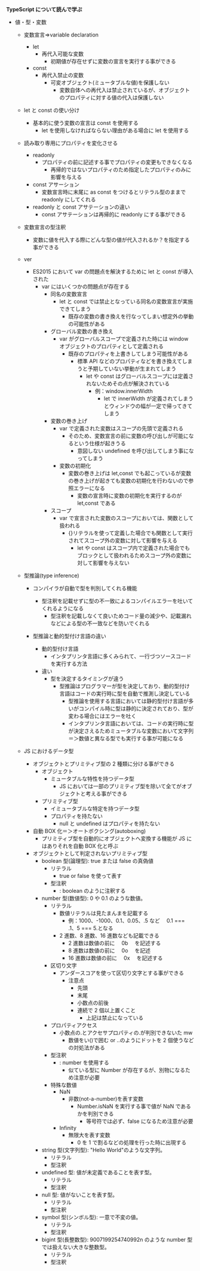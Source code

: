 **TypeScript について読んで学ぶ**

- 値・型・変数

  - 変数宣言=>variable declaration

    - let
      - 再代入可能な変数
        - 初期値が存在せずに変数の宣言を実行する事ができる
    - const
      - 再代入禁止の変数
        - 可変オブジェクト(ミュータブルな値)を保護しない
          - 変数自体への再代入は禁止されているが、オブジェクトのプロパティに対する値の代入は保護しない

  - let と const の使い分け

    - 基本的に使う変数の宣言は const を使用する
      - let を使用しなければならない理由がある場合に let を使用する

  - 読み取り専用にプロパティを変化させる

    - readonly
      - プロパティの前に記述する事でプロパティの変更もできなくなる
        - 再帰的ではないプロパティのため指定したプロパティのみに影響を与える
    - const アサーション
      - 変数宣言時に末尾に as const をつけるとリテラル型のままで readonly にしてくれる
    - readonly と const アサテーションの違い
      - const アサテーションは再帰的に readonly にする事ができる

  - 変数宣言の型注釈

    - 変数に値を代入する際にどんな型の値が代入されるか？を指定する事ができる

  - ver

    - ES2015 において var の問題点を解決するために let と const が導入された
      - var にはいくつかの問題点が存在する
        - 同名の変数宣言
          - let と const では禁止となっている同名の変数宣言が実施できてしまう
            - 既存の変数の書き換えを行なってしまい想定外の挙動の可能性がある
        - グローバル変数の書き換え
          - var がグローバルスコープで定義された時には window オブジェクトのプロパティとして定義される
            - 既存のプロパティを上書きしてしまう可能性がある
              - 標準 API などのプロパティなどを書き換えてしまうと予期していない挙動が生まれてしまう
                - let や const はグローバルスコープには定義されないためその点が解決されている
                  - 例：window.innerWidth
                    - let で innerWidth が定義されてしまうとウィンドウの幅が一定で帰ってきてしまう
        - 変数の巻き上げ
          - var で定義された変数はスコープの先頭で定義される
            - そのため、変数宣言の前に変数の呼び出しが可能になるという仕様が起きうる
              - 意図しない undefined を呼び出してしまう事になってしまう
          - 変数の初期化
            - 変数の巻き上げは let,const でも起こっているが変数の巻き上げが起きても変数の初期化を行わないので参照エラーになる
              - 変数の宣言時に変数の初期化を実行するのが let,const である
        - スコープ
          - var で宣言された変数のスコープにおいては、関数として扱われる
            - {}リテラルを使って定義した場合でも関数として実行されてスコープ外の変数に対して影響を与える
              - let や const はスコープ内で定義された場合でもブロックとして扱われるためスコープ外の変数に対して影響を与えない

  - 型推論(type inference)

    - コンパイラが自動で型を判別してくれる機能

      - 型注釈を記載せずに型の不一致によるコンパイルエラーを吐いてくれるようになる
        - 型注釈を記載しなくて良いためコード量の減少や、記載漏れなどによる型の不一致などを防いでくれる

    - 型推論と動的型付け言語の違い
      - 動的型付け言語
        - インタプリンタ言語に多くみられて、一行づつソースコードを実行する方法
      - 違い
        - 型を決定するタイミングが違う
          - 型推論はプログラマーが型を決定しており、動的型付け言語はコードの実行時に型を自動で推測し決定している
            - 型推論を使用する言語においては静的型付け言語が多いがコンパイル時に型は静的に決定されており、型が変わる場合にはエラーを吐く
            - インタプリンタ言語においては、コードの実行時に型が決定さえるためミュータブルな変数において文字列＝＞数値と異なる型でも実行する事が可能になる

  - JS におけるデータ型
    - オブジェクトとプリミティブ型の 2 種類に分ける事ができる
      - オブジェクト
        - ミュータブルな特性を持つデータ型
          - JS においては一部のプリミティブ型を除いて全てがオブジェクトと考える事ができる
      - プリミティブ型
        - イミュータブルな特定を持つデータ型
        - プロパティを持たない
          - null と undefined はプロパティを持たない
    - 自動 BOX 化＝＞オートボクシング(autoboxing)
      - プリミティブ型を自動的にオブジェクトへ変換する機能が JS にはありそれを自動 BOX 化と呼ぶ
    - オブジェクトとして判定されないプリミティブ型
      - boolean 型(論理型): true または false の真偽値
        - リテラル
          - true or false を使って表す
        - 型注釈
          - : boolean のように注釈する
      - number 型(数値型): 0 や 0.1 のような数値。
        - リテラル
          - 数値リテラルは見たまんまを記載する
            - 例：1000、-1000、0.1、0.05、.5 など　 0.1 === .1、5 === 5.となる
          - 2 進数、8 進数、16 進数なども記載できる
            - 2 進数は数値の前に　 0b 　を記述する
            - 8 進数は数値の前に　 0o 　を記述
            - 16 進数は数値の前に　 0x 　を記述する
        - 区切り文字
          - アンダースコアを使って区切り文字とする事ができる
            - 注意点
              - 先頭
              - 末尾
              - 小数点の前後
              - 連続で 2 個以上置くこと
                - 上記は禁止になっている
        - プロパティアクセス
          - 小数点の.とアクセサプロパティの.が判別できないた mw
            - 数値をい()で囲む or ..のようにドットを 2 個使うなどの対処法がある
        - 型注釈
          - : number を使用する
            - 似ている型に Number が存在するが、別物になるため注意が必要
        - 特殊な数値
          - NaN
            - 非数(not-a-number)を表す変数
              - Number.isNaN を実行する事で値が NaN であるかを判別できる
                - 等号符では必ず、false になるため注意が必要
          - Infinity
            - 無限大を表す変数
              - 0 を 1 で割るなどの処理を行った時に出現する
      - string 型(文字列型): "Hello World"のような文字列。
        - リテラル
        - 型注釈
      - undefined 型: 値が未定義であることを表す型。
        - リテラル
        - 型注釈
      - null 型: 値がないことを表す型。
        - リテラル
        - 型注釈
      - symbol 型(シンボル型): 一意で不変の値。
        - リテラル
        - 型注釈
      - bigint 型(長整数型): 9007199254740992n のような number 型では扱えない大きな整数型。
        - リテラル
        - 型注釈
